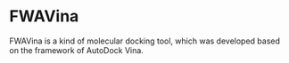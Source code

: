 # FWAVina
FWAVina is a kind of molecular docking tool, which was developed based on the framework of AutoDock Vina.
